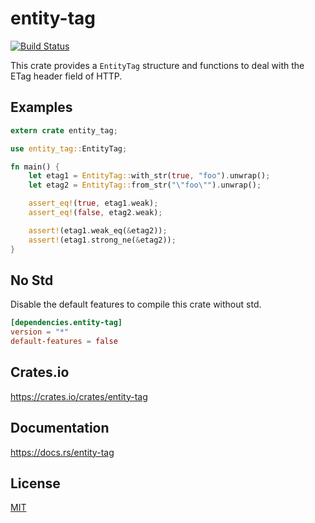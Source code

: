 entity-tag
====================

[![Build Status](https://travis-ci.org/magiclen/entity-tag.svg?branch=master)](https://travis-ci.org/magiclen/entity-tag)

This crate provides a `EntityTag` structure and functions to deal with the ETag header field of HTTP.

## Examples

```rust
extern crate entity_tag;

use entity_tag::EntityTag;

fn main() {
    let etag1 = EntityTag::with_str(true, "foo").unwrap();
    let etag2 = EntityTag::from_str("\"foo\"").unwrap();

    assert_eq!(true, etag1.weak);
    assert_eq!(false, etag2.weak);

    assert!(etag1.weak_eq(&etag2));
    assert!(etag1.strong_ne(&etag2));
}
```

## No Std

Disable the default features to compile this crate without std.

```toml
[dependencies.entity-tag]
version = "*"
default-features = false
```

## Crates.io

https://crates.io/crates/entity-tag

## Documentation

https://docs.rs/entity-tag

## License

[MIT](LICENSE)